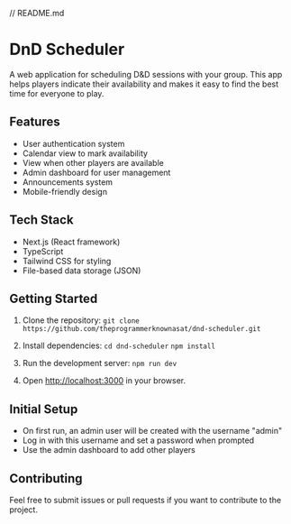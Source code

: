 // README.md
# DnD Scheduler

A web application for scheduling D&D sessions with your group. This app helps players indicate their availability and makes it easy to find the best time for everyone to play.

## Features

- User authentication system
- Calendar view to mark availability
- View when other players are available
- Admin dashboard for user management
- Announcements system
- Mobile-friendly design

## Tech Stack

- Next.js (React framework)
- TypeScript
- Tailwind CSS for styling
- File-based data storage (JSON)

## Getting Started

1. Clone the repository:
   `git clone https://github.com/theprogrammerknownasat/dnd-scheduler.git`

2. Install dependencies:
   `cd dnd-scheduler`
   `npm install`

3. Run the development server:
   `npm run dev`

4. Open [http://localhost:3000](http://localhost:3000) in your browser.

## Initial Setup

- On first run, an admin user will be created with the username "admin"
- Log in with this username and set a password when prompted
- Use the admin dashboard to add other players

## Contributing

Feel free to submit issues or pull requests if you want to contribute to the project.